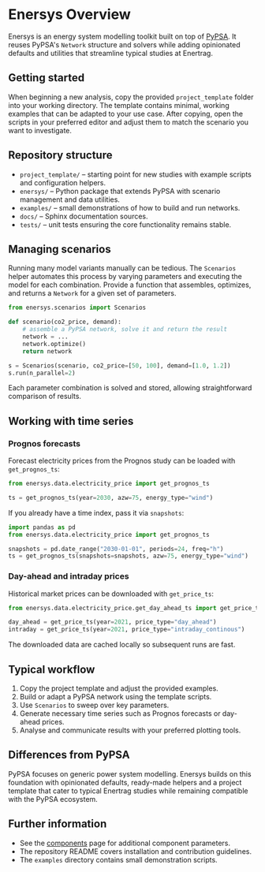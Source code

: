 # Enersys Overview

Enersys is an energy system modelling toolkit built on top of [PyPSA](https://pypsa.org/). It reuses PyPSA's `Network` structure and solvers while adding opinionated defaults and utilities that streamline typical studies at Enertrag.

## Getting started

When beginning a new analysis, copy the provided `project_template` folder into your working directory. The template contains minimal, working examples that can be adapted to your use case. After copying, open the scripts in your preferred editor and adjust them to match the scenario you want to investigate.

## Repository structure

- `project_template/` – starting point for new studies with example scripts and configuration helpers.
- `enersys/` – Python package that extends PyPSA with scenario management and data utilities.
- `examples/` – small demonstrations of how to build and run networks.
- `docs/` – Sphinx documentation sources.
- `tests/` – unit tests ensuring the core functionality remains stable.

## Managing scenarios

Running many model variants manually can be tedious. The `Scenarios` helper automates this process by varying parameters and executing the model for each combination. Provide a function that assembles, optimizes, and returns a `Network` for a given set of parameters.

```python
from enersys.scenarios import Scenarios

def scenario(co2_price, demand):
    # assemble a PyPSA network, solve it and return the result
    network = ...
    network.optimize()
    return network

s = Scenarios(scenario, co2_price=[50, 100], demand=[1.0, 1.2])
s.run(n_parallel=2)
```

Each parameter combination is solved and stored, allowing straightforward comparison of results.

## Working with time series

### Prognos forecasts

Forecast electricity prices from the Prognos study can be loaded with `get_prognos_ts`:

```python
from enersys.data.electricity_price import get_prognos_ts

ts = get_prognos_ts(year=2030, azw=75, energy_type="wind")
```

If you already have a time index, pass it via `snapshots`:

```python
import pandas as pd
from enersys.data.electricity_price import get_prognos_ts

snapshots = pd.date_range("2030-01-01", periods=24, freq="h")
ts = get_prognos_ts(snapshots=snapshots, azw=75, energy_type="wind")
```

### Day-ahead and intraday prices

Historical market prices can be downloaded with `get_price_ts`:

```python
from enersys.data.electricity_price.get_day_ahead_ts import get_price_ts

day_ahead = get_price_ts(year=2021, price_type="day_ahead")
intraday = get_price_ts(year=2021, price_type="intraday_continous")
```

The downloaded data are cached locally so subsequent runs are fast.

## Typical workflow

1. Copy the project template and adjust the provided examples.
2. Build or adapt a PyPSA network using the template scripts.
3. Use `Scenarios` to sweep over key parameters.
4. Generate necessary time series such as Prognos forecasts or day-ahead prices.
5. Analyse and communicate results with your preferred plotting tools.

## Differences from PyPSA

PyPSA focuses on generic power system modelling. Enersys builds on this foundation with opinionated defaults, ready-made helpers and a project template that cater to typical Enertrag studies while remaining compatible with the PyPSA ecosystem.

## Further information

- See the [components](components.md) page for additional component parameters.
- The repository README covers installation and contribution guidelines.
- The `examples` directory contains small demonstration scripts.

